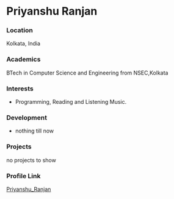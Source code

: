 # Priyanshu Ranjan

### Location

Kolkata, India

### Academics

BTech in Computer Science and Engineering from NSEC,Kolkata

### Interests

- Programming, Reading and Listening Music.

### Development

- nothing till now

### Projects

no projects to show

### Profile Link

[Priyanshu_Ranjan](https://github.com/Priyanshu2802)
